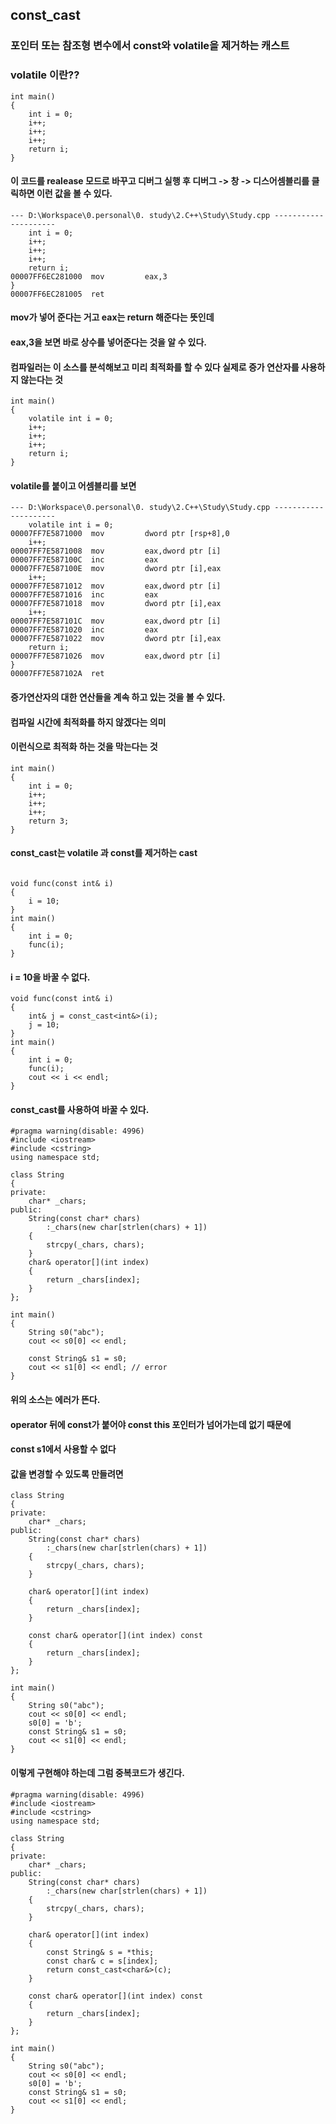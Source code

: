 ##  const_cast
### 포인터 또는 참조형 변수에서 const와 volatile을 제거하는 캐스트
### volatile 이란??
```
int main()
{
	int i = 0;
	i++;
	i++;
	i++;
	return i;
}
```
#### 이 코드를 realease 모드로 바꾸고 디버그 실행 후 디버그 -> 창 -> 디스어셈블리를 클릭하면 이런 값을 볼 수 있다.
```
--- D:\Workspace\0.personal\0. study\2.C++\Study\Study.cpp ---------------------
	int i = 0;
	i++;
	i++;
	i++;
	return i;
00007FF6EC281000  mov         eax,3  
}
00007FF6EC281005  ret  
```
#### mov가 넣어 준다는 거고 eax는 return 해준다는 뜻인데 
#### eax,3을 보면 바로 상수를 넣어준다는 것을 알 수 있다.
#### 컴파일러는 이 소스를 분석해보고 미리 최적화를 할 수 있다 실제로 증가 연산자를 사용하지 않는다는 것
```
int main()
{
	volatile int i = 0;
	i++;
	i++;
	i++;
	return i;
}
```
#### volatile를 붙이고 어셈블리를 보면 
```
--- D:\Workspace\0.personal\0. study\2.C++\Study\Study.cpp ---------------------
	volatile int i = 0;
00007FF7E5871000  mov         dword ptr [rsp+8],0  
	i++;
00007FF7E5871008  mov         eax,dword ptr [i]  
00007FF7E587100C  inc         eax  
00007FF7E587100E  mov         dword ptr [i],eax  
	i++;
00007FF7E5871012  mov         eax,dword ptr [i]  
00007FF7E5871016  inc         eax  
00007FF7E5871018  mov         dword ptr [i],eax  
	i++;
00007FF7E587101C  mov         eax,dword ptr [i]  
00007FF7E5871020  inc         eax  
00007FF7E5871022  mov         dword ptr [i],eax  
	return i;
00007FF7E5871026  mov         eax,dword ptr [i]  
}
00007FF7E587102A  ret  
```
#### 증가연산자의 대한 연산들을 계속 하고 있는 것을 볼 수 있다.
#### 컴파일 시간에 최적화를 하지 않겠다는 의미
#### 이런식으로 최적화 하는 것을 막는다는 것
```
int main()
{
	int i = 0;
	i++;
	i++;
	i++;
	return 3;
}
```
#### const_cast는 volatile 과 const를 제거하는 cast
```

void func(const int& i)
{
	i = 10;
}
int main()
{
	int i = 0;
	func(i);
}
```
#### i = 10을 바꿀 수 없다.
```
void func(const int& i)
{
	int& j = const_cast<int&>(i);
	j = 10;
}
int main()
{
	int i = 0;
	func(i);
	cout << i << endl;
}
```
#### const_cast를 사용하여 바꿀 수 있다.
```
#pragma warning(disable: 4996)
#include <iostream>
#include <cstring>
using namespace std;

class String
{
private:
	char* _chars;
public:
	String(const char* chars)
		:_chars(new char[strlen(chars) + 1])
	{
		strcpy(_chars, chars);
	}
	char& operator[](int index)
	{
		return _chars[index];
	}
};

int main()
{
	String s0("abc");
	cout << s0[0] << endl;

	const String& s1 = s0;
	cout << s1[0] << endl; // error
}
```
#### 위의 소스는 에러가 뜬다.
#### operator 뒤에 const가 붙어야 const this 포인터가 넘어가는데 없기 때문에
#### const s1에서 사용할 수 없다 
#### 값을 변경할 수 있도록 만들려면
```
class String
{
private:
	char* _chars;
public:
	String(const char* chars)
		:_chars(new char[strlen(chars) + 1])
	{
		strcpy(_chars, chars);
	}

	char& operator[](int index)
	{
		return _chars[index];
	}

	const char& operator[](int index) const
	{
		return _chars[index];
	}
};

int main()
{
	String s0("abc");
	cout << s0[0] << endl;
	s0[0] = 'b';
	const String& s1 = s0;
	cout << s1[0] << endl;
}
```
#### 이렇게 구현해야 하는데 그럼 중복코드가 생긴다.
```
#pragma warning(disable: 4996)
#include <iostream>
#include <cstring>
using namespace std;

class String
{
private:
	char* _chars;
public:
	String(const char* chars)
		:_chars(new char[strlen(chars) + 1])
	{
		strcpy(_chars, chars);
	}

	char& operator[](int index)
	{
		const String& s = *this;
		const char& c = s[index];
		return const_cast<char&>(c);
	}

	const char& operator[](int index) const
	{
		return _chars[index];
	}
};

int main()
{
	String s0("abc");
	cout << s0[0] << endl;
	s0[0] = 'b';
	const String& s1 = s0;
	cout << s1[0] << endl;
}
```
